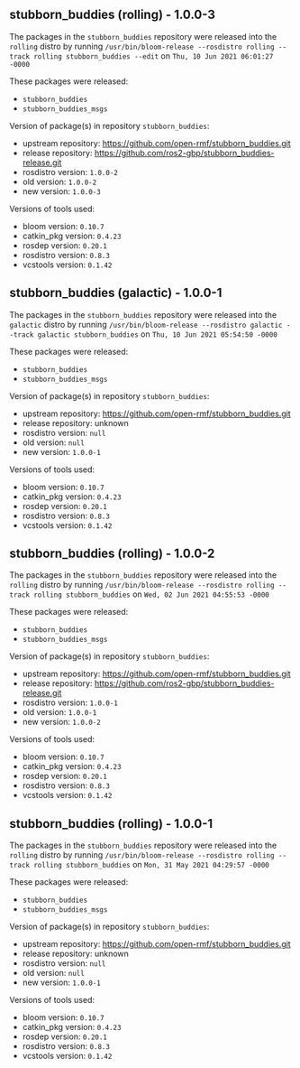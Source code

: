 ## stubborn_buddies (rolling) - 1.0.0-3

The packages in the `stubborn_buddies` repository were released into the `rolling` distro by running `/usr/bin/bloom-release --rosdistro rolling --track rolling stubborn_buddies --edit` on `Thu, 10 Jun 2021 06:01:27 -0000`

These packages were released:
- `stubborn_buddies`
- `stubborn_buddies_msgs`

Version of package(s) in repository `stubborn_buddies`:

- upstream repository: https://github.com/open-rmf/stubborn_buddies.git
- release repository: https://github.com/ros2-gbp/stubborn_buddies-release.git
- rosdistro version: `1.0.0-2`
- old version: `1.0.0-2`
- new version: `1.0.0-3`

Versions of tools used:

- bloom version: `0.10.7`
- catkin_pkg version: `0.4.23`
- rosdep version: `0.20.1`
- rosdistro version: `0.8.3`
- vcstools version: `0.1.42`


## stubborn_buddies (galactic) - 1.0.0-1

The packages in the `stubborn_buddies` repository were released into the `galactic` distro by running `/usr/bin/bloom-release --rosdistro galactic --track galactic stubborn_buddies` on `Thu, 10 Jun 2021 05:54:50 -0000`

These packages were released:
- `stubborn_buddies`
- `stubborn_buddies_msgs`

Version of package(s) in repository `stubborn_buddies`:

- upstream repository: https://github.com/open-rmf/stubborn_buddies.git
- release repository: unknown
- rosdistro version: `null`
- old version: `null`
- new version: `1.0.0-1`

Versions of tools used:

- bloom version: `0.10.7`
- catkin_pkg version: `0.4.23`
- rosdep version: `0.20.1`
- rosdistro version: `0.8.3`
- vcstools version: `0.1.42`


## stubborn_buddies (rolling) - 1.0.0-2

The packages in the `stubborn_buddies` repository were released into the `rolling` distro by running `/usr/bin/bloom-release --rosdistro rolling --track rolling stubborn_buddies` on `Wed, 02 Jun 2021 04:55:53 -0000`

These packages were released:
- `stubborn_buddies`
- `stubborn_buddies_msgs`

Version of package(s) in repository `stubborn_buddies`:

- upstream repository: https://github.com/open-rmf/stubborn_buddies.git
- release repository: https://github.com/ros2-gbp/stubborn_buddies-release.git
- rosdistro version: `1.0.0-1`
- old version: `1.0.0-1`
- new version: `1.0.0-2`

Versions of tools used:

- bloom version: `0.10.7`
- catkin_pkg version: `0.4.23`
- rosdep version: `0.20.1`
- rosdistro version: `0.8.3`
- vcstools version: `0.1.42`


## stubborn_buddies (rolling) - 1.0.0-1

The packages in the `stubborn_buddies` repository were released into the `rolling` distro by running `/usr/bin/bloom-release --rosdistro rolling --track rolling stubborn_buddies` on `Mon, 31 May 2021 04:29:57 -0000`

These packages were released:
- `stubborn_buddies`
- `stubborn_buddies_msgs`

Version of package(s) in repository `stubborn_buddies`:

- upstream repository: https://github.com/open-rmf/stubborn_buddies.git
- release repository: unknown
- rosdistro version: `null`
- old version: `null`
- new version: `1.0.0-1`

Versions of tools used:

- bloom version: `0.10.7`
- catkin_pkg version: `0.4.23`
- rosdep version: `0.20.1`
- rosdistro version: `0.8.3`
- vcstools version: `0.1.42`


